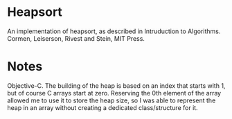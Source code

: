 # Heapsort
An implementation of heapsort, as described in Intruduction to Algorithms.  Cormen, Leiserson, Rivest and Stein, MIT Press.

# Notes
Objective-C.
The building of the heap is based on an index that starts with 1, but of course C arrays start at zero.   Reserving the 0th element of the array allowed me to use it to store the heap size, so I was able to represent the heap in an array without creating a dedicated class/structure for it.
